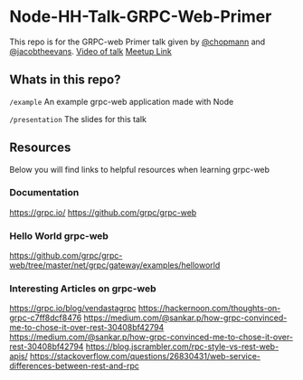 # Node-HH-Talk-GRPC-Web-Primer
This repo is for the GRPC-web Primer talk given by
[@chopmann](https://github.com/chopmann) and
[@jacobtheevans](https://github.com/JacobTheEvans). [Video of talk]()
[Meetup Link](https://www.meetup.com/node-HH/events/256369315/)


## Whats in this repo?
`/example` An example grpc-web application made with Node

`/presentation` The slides for this talk

## Resources
Below you will find links to helpful resources when learning grpc-web

### Documentation
https://grpc.io/
https://github.com/grpc/grpc-web

### Hello World grpc-web
https://github.com/grpc/grpc-web/tree/master/net/grpc/gateway/examples/helloworld

### Interesting Articles on grpc-web
https://grpc.io/blog/vendastagrpc
https://hackernoon.com/thoughts-on-grpc-c7ff8dcf8476
https://medium.com/@sankar.p/how-grpc-convinced-me-to-chose-it-over-rest-30408bf42794
https://medium.com/@sankar.p/how-grpc-convinced-me-to-chose-it-over-rest-30408bf42794
https://blog.jscrambler.com/rpc-style-vs-rest-web-apis/
https://stackoverflow.com/questions/26830431/web-service-differences-between-rest-and-rpc
